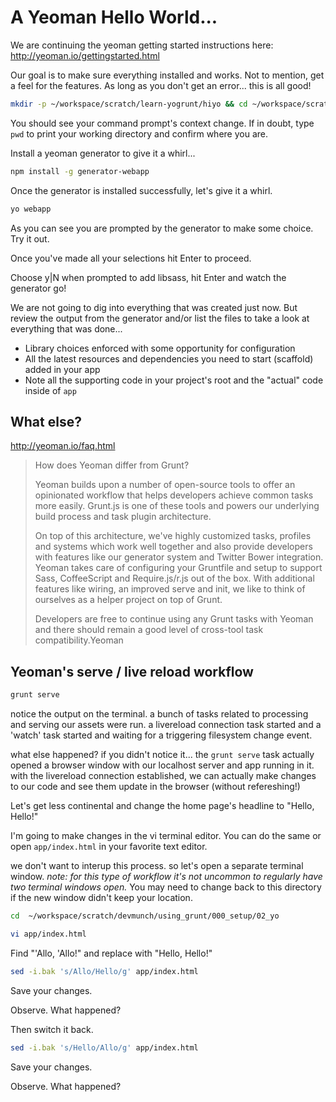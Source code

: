 # A Yeoman Hello World...

We are continuing the yeoman getting started instructions here:
http://yeoman.io/gettingstarted.html

Our goal is to make sure everything installed and works.  Not to mention, get a feel for the features.  As long as you don't get an error... this is all good!

```bash
mkdir -p ~/workspace/scratch/learn-yogrunt/hiyo && cd ~/workspace/scratch/learn-yogrunt/hiyo
```

You should see your command prompt's context change.  If in doubt, type `pwd` to print your working directory and confirm where you are.

Install a yeoman generator to give it a whirl...

```bash
npm install -g generator-webapp
```

Once the generator is installed successfully, let's give it a whirl.


```bash
yo webapp
```

As you can see you are prompted by the generator to make some choice.  Try it out.  

Once you've made all your selections hit Enter to proceed.

Choose y|N when prompted to add libsass, hit Enter and watch the generator go!

We are not going to dig into everything that was created just now.  But review the output from the generator and/or list the files to take a look at everything that was done...

* Library choices enforced with some opportunity for configuration
* All the latest resources and dependencies you need to start  (scaffold) added in your app
* Note all the supporting code in your project's root and the "actual" code inside of `app`

## What else?

http://yeoman.io/faq.html

> How does Yeoman differ from Grunt?
>
> Yeoman builds upon a number of open-source tools to offer an opinionated workflow that helps developers achieve common tasks more easily. Grunt.js is one of these tools and powers our underlying build process and task plugin architecture.
>
> On top of this architecture, we've highly customized tasks, profiles and systems which work well together and also provide developers with features like our generator system and Twitter Bower integration. Yeoman takes care of configuring your Gruntfile and setup to support Sass, CoffeeScript and Require.js/r.js out of the box. With additional features like wiring, an improved serve and init, we like to think of ourselves as a helper project on top of Grunt.
>
> Developers are free to continue using any Grunt tasks with Yeoman and there should remain a good level of cross-tool task compatibility.Yeoman

## Yeoman's serve / live reload workflow

```bash
grunt serve
```

notice the output on the terminal. a bunch of tasks related to processing and serving our assets were run.  a livereload connection task started and a 'watch' task started and waiting for a triggering filesystem change event.

what else happened?
if you didn't notice it... the `grunt serve` task actually opened a browser window with our localhost server and app running in it.  with the livereload connection established, we can actually make changes to our code and see them update in the browser (without refereshing!)

Let's get less continental and change the home page's headline to "Hello, Hello!"

I'm going to make changes in the vi terminal editor.  You can do the same or open `app/index.html` in your favorite text editor.

we don't want to interup this process. so let's open a separate terminal window.   _note: for this type of workflow it's not uncommon to regularly have two terminal windows open._  You may need to change back to this directory if the new window didn't keep your location.

```bash
cd  ~/workspace/scratch/devmunch/using_grunt/000_setup/02_yo
```

```bash
vi app/index.html
```

Find "'Allo, 'Allo!" and replace with "Hello, Hello!"


```bash
sed -i.bak 's/Allo/Hello/g' app/index.html
```

Save your changes.

Observe.  What happened?


Then switch it back.

```bash
sed -i.bak 's/Hello/Allo/g' app/index.html
```


Save your changes.

Observe.  What happened?
